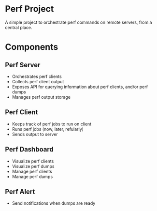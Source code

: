 # Perf Project

A simple project to orchestrate perf commands on remote servers, from a central place.


# Components

## Perf Server
- Orchestrates perf clients
- Collects perf client output
- Exposes API for querying information about perf clients, and/or perf dumps
- Manages perf output storage

## Perf Client
- Keeps track of perf jobs to run on client
- Runs perf jobs (now, later, refularly)
- Sends output to server

## Perf Dashboard 
- Visualize perf clients
- Visualize perf dumps
- Manage perf clients
- Manage perf dumps

## Perf Alert
- Send notifications when dumps are ready

